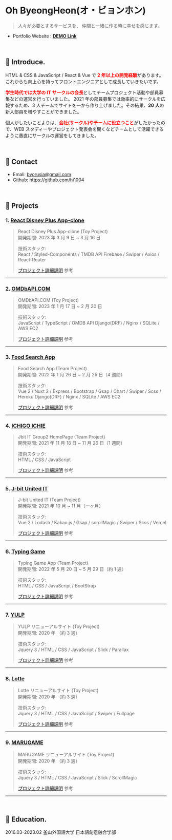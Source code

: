 # Oh ByeongHeon(オ・ビョンホン)

> 人々が必要とするサービスを、 仲間と一緒に作る時に幸せを感じます。

- Portfolio Website : <a href="https://bit.ly/3uIyuw6" target="_blank"><b>DEMO Link</b></a>

</br>

## :pushpin: Introduce.

HTML & CSS & JavaScript / React & Vue で <b style="color: red">2 年以上の開発経験</b>があります。これからも向上心を持ってフロントエンジニアとして成長していきたいです。

<b style="color: red">学生時代では大学の IT サークルの会長</b>としてチームプロジェクト活動や部員募集などの運営を行っていました。 2021 年の部員募集では効率的にサークルを広報するため、3 人チームでサイトを一から作り上げました。その結果、<b>20 人</b>の新入部員を増やすことができました。

個人がしたいことよりは、<b style="color: red">会社(サークル)やチームに役立つこと</b>がしたかったので、WEB スタディーやプロジェクト発表会を開くなどチームとして活躍できるように愚直にサークルの運営をしてきました。

</br>

## :pushpin: Contact

- Emali: byorusia@gmail.com
- Github: https://github.com/hi1004

</br>

## :pushpin: Projects

### 1. [React Disney Plus App-clone](https://react-disney-plus-app-e1dbc.web.app/)

> React Disney Plus App-clone (Toy Project)  
> 開発期間: 2023 年 3 月 9 日 ~ 3 月 16 日
>
> 技術スタック:  
> React / Styled-Components / TMDB API
> Firebase / Swiper / Axios / React-Router
>
> [プロジェクト詳細説明](https://github.com/hi1004/react-disney-plus-app) 参考

---

### 2. [OMDbAPI.COM](https://ts-movie-app-umber.vercel.app/#/)

> OMDbAPI.COM (Toy Project)  
> 開発期間: 2023 年 1 月 17 日 ~ 2 月 20 日
>
> 技術スタック:  
> JavaScript / TypeScript / OMDB API
> Django(DRF) / Nginx / SQLite / AWS EC2
>
> [プロジェクト詳細説明](https://github.com/hi1004/vanillajs-movie-app) 参考

---

### 3. [Food Search App](https://food-search-app-gold.vercel.app/)

> Food Search App (Team Project)  
> 開発期間: 2022 年 1 月 26 日 ~ 2 月 25 日（4 週間）
>
> 技術スタック:  
> Vue 2 / Nuxt 2 / Express / Bootstrap / Gsap / Chart / Swiper / Scss / Heroku
> Django(DRF) / Nginx / SQLite / AWS EC2
>
> [プロジェクト詳細説明](https://bit.ly/3uuERTG) 参考

---

### 4. [ICHIGO ICHIE](https://bit.ly/3NM3RN6)

> Jbit IT Group2 HomePage (Team Project)  
> 開発期間: 2021 年 11 月 18 日 ~ 11 月 26 日（1 週間）
>
> 技術スタック:  
> HTML / CSS / JavaScript
>
> [プロジェクト詳細説明](https://bit.ly/3al3DPr) 参考

---

### 5. [J-bit United IT](https://bit.ly/3yNto4e)

> J-bit United IT (Team Project)  
> 開発期間: 2021 年 10 月 ~ 11 月（一ヶ月）
>
> 技術スタック:  
> Vue 2 / Lodash / Kakao.js / Gsap / scrollMagic / Swiper / Scss / Vercel
>
> [プロジェクト詳細説明](https://bit.ly/3ysvpRP) 参考

---

### 6. [Typing Game](https://bit.ly/3uxTy8u)

> Typing Game App (Team Project)  
> 開発期間: 2022 年 5 月 20 日 ~ 5 月 29 日（約 1 週）
>
> 技術スタック:  
> HTML / CSS / JavaScript / BootStrap
>
> [プロジェクト詳細説明](https://bit.ly/3c1cpm3) 参考

---

### 7. [YULP](https://bit.ly/3PdYaIR)

> YULP リニューアルサイト (Toy Project)  
> 開発期間: 2020 年 （約 3 週）
>
> 技術スタック:  
> Jquery 3 / HTML / CSS / JavaScript / Slick / Parallax
>
> [プロジェクト詳細説明](https://bit.ly/3c4IkCg) 参考

---

### 8. [Lotte](https://bit.ly/3RosuTc)

> Lotte リニューアルサイト (Toy Project)  
> 開発期間: 2020 年 （約 3 週）
>
> 技術スタック:  
> Jquery 3 / HTML / CSS / JavaScript / Swiper / Fullpage
>
> [プロジェクト詳細説明](https://bit.ly/3OYE31B) 参考

---

### 9. [MARUGAME](https://bit.ly/3P62rOI)

> MARUGAME リニューアルサイト (Toy Project)  
> 開発期間: 2020 年 （約 3 週）
>
> 技術スタック:  
> Jquery 3 / HTML / CSS / JavaScript / Slick / ScrollMagic
>
> [プロジェクト詳細説明](https://bit.ly/3PeOyxq) 参考

---

</br>

## :pushpin: Education.

2016.03-2023.02 釜山外国語大学 日本語創意融合学部
